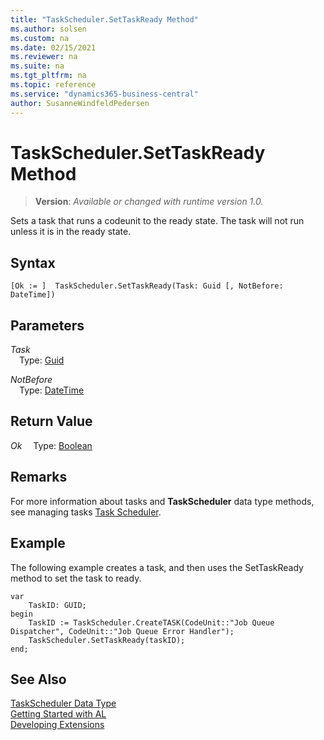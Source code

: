 ```yaml
---
title: "TaskScheduler.SetTaskReady Method"
ms.author: solsen
ms.custom: na
ms.date: 02/15/2021
ms.reviewer: na
ms.suite: na
ms.tgt_pltfrm: na
ms.topic: reference
ms.service: "dynamics365-business-central"
author: SusanneWindfeldPedersen
---
```

[//]: # (START>DO_NOT_EDIT)
[//]: # (IMPORTANT:Do not edit any of the content between here and the END>DO_NOT_EDIT.)
[//]: # (Any modifications should be made in the .xml files in the ModernDev repo.)
# TaskScheduler.SetTaskReady Method
> **Version**: _Available or changed with runtime version 1.0._

Sets a task that runs a codeunit to the ready state. The task will not run unless it is in the ready state.


## Syntax
```
[Ok := ]  TaskScheduler.SetTaskReady(Task: Guid [, NotBefore: DateTime])
```
## Parameters
*Task*  
&emsp;Type: [Guid](../guid/guid-data-type.md)  
  
*NotBefore*  
&emsp;Type: [DateTime](../datetime/datetime-data-type.md)  
  


## Return Value
*Ok*
&emsp;Type: [Boolean](../boolean/boolean-data-type.md)



[//]: # (IMPORTANT: END>DO_NOT_EDIT)

## Remarks  
 For more information about tasks and **TaskScheduler** data type methods, see managing tasks [Task Scheduler](../../devenv-task-scheduler.md).  

## Example  
 The following example creates a task, and then uses the SetTaskReady method to set the task to ready.  
 
```al
var
    TaskID: GUID;
begin
    TaskID := TaskScheduler.CreateTASK(CodeUnit::"Job Queue Dispatcher", CodeUnit::"Job Queue Error Handler");  
    TaskScheduler.SetTaskReady(taskID);  
end;
```  

## See Also
[TaskScheduler Data Type](taskscheduler-data-type.md)  
[Getting Started with AL](../../devenv-get-started.md)  
[Developing Extensions](../../devenv-dev-overview.md)